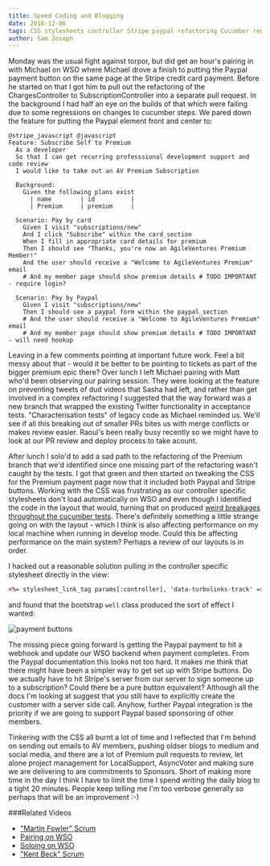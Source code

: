 ```yaml
---
title: Speed Coding and Blogging
date: 2016-12-06
tags: CSS stylesheets controller Stripe paypal refactoring Cucumber regression characterisation legacy Twitter YouTube
author: Sam Joseph
---
```


Monday was the usual fight against torpor, but did get an hour's pairing in with Michael on WSO where Michael drove a finish to putting the Paypal payment button on the same page at the Stripe credit card payment.  Before he started on that I got him to pull out the refactoring of the ChargesController to SubscriptionController into a separate pull request.  In the background I had half an eye on the builds of that which were failing due to some regressions on changes to cucumber steps.  We pared down the feature for putting the Paypal element front and center to:

```gherkin
@stripe_javascript @javascript
Feature: Subscribe Self to Premium
  As a developer
  So that I can get recurring professsional development support and code review
  I would like to take out an AV Premium Subscription

  Background:
    Given the following plans exist
      | name        | id          |
      | Premium     | premium     |

  Scenario: Pay by card
    Given I visit "subscriptions/new"
    And I click "Subscribe" within the card_section
    When I fill in appropriate card details for premium
    Then I should see "Thanks, you're now an AgileVentures Premium Member!"
    And the user should receive a "Welcome to AgileVentures Premium" email
    # And my member page should show premium details # TODO IMPORTANT - require login?

  Scenario: Pay by Paypal
    Given I visit "subscriptions/new"
    Then I should see a paypal form within the paypal_section
    # And the user should receive a "Welcome to AgileVentures Premium" email
    # And my member page should show premium details # TODO IMPORTANT - will need hookup
```

Leaving in a few comments pointing at important future work.  Feel a bit messy about that - would it be better to be pointing to tickets as part of the bigger premium epic there?  Over lunch I left Michael pairing with Matt who'd been observing our pairing session.  They were looking at the feature on preventing tweets of dud videos that Sasha had left, and rather than get involved in a complex refactoring I suggested that the way forward was a new branch that wrapped the existing Twitter functionality in acceptance tests.  "Characterisation tests" of legacy code as Michael reminded us.  We'll see if all this breaking out of smaller PRs bites us with merge conflicts or makes review easier.  Raoul's been really busy recently so we might have to look at our PR review and deploy process to take acount.

After lunch I solo'd to add a sad path to the refactoring of the Premium branch that we'd identified since one missing part of the refactoring wasn't caught by the tests.  I got that green and then started on tweaking the CSS for the Premium payment page now that it included both Paypal and Stripe buttons.  Working with the CSS was frustrating as our controller specific stylesheets don't load automatically on WSO and even though I identified the code in the layout that would, turning that on produced [weird breakages throughout the cucumber tests](https://github.com/AgileVentures/WebsiteOne/issues/1445).  There's definitely something a little strange going on with the layout - which I think is also affecting performance on my local machine when running in develop mode.  Could this be affecting performance on the main system?  Perhaps a review of our layouts is in order.

I hacked out a reasonable solution pulling in the controller specific stylesheet directly in the view:

```html
<%= stylesheet_link_tag params[:controller], 'data-turbolinks-track' => true  %>
```

and found that the bootstrap `well` class produced the sort of effect I wanted:

![payment buttons](https://www.dropbox.com/s/eelk7vro2owibuv/Screenshot%202016-12-06%2009.40.56.png?dl=1)

The missing piece going forward is getting the Paypal payment to hit a webhook and update our WSO backend when payment completes.  From the Paypal documentation this looks not too hard.  It makes me think that there might have been a simpler way to get set up with Stripe buttons.  Do we actually have to hit Stripe's server from our server to sign someone up to a subscription?  Could there be a pure button equivalent?  Although all the docs I'm looking at suggest that you still have to explicitly create the customer with a server side call.  Anyhow, further Paypal integration is the priority if we are going to support Paypal based sponsoring of other members.

Tinkering with the CSS all burnt a lot of time and I reflected that I'm behind on sending out emails to AV members, pushing oldser blogs to medium and social media, and there are a lot of Premium pull requests to review, let alone project management for LocalSupport, AsyncVoter and making sure we are delivering to are commitments to Sponsors.  Short of making more time in the day I think I have to limit the time I spend writing the daily blog to a tight 20 minutes.  People keep telling me I'm too verbose generally so perhaps that will be an improvement :-)

###Related Videos

* ["Martin Fowler" Scrum](https://youtu.be/KqT5XWirMRg)
* [Pairing on WSO](https://www.youtube.com/watch?v=y7bHXz0kCQA)
* [Soloing on WSO](https://www.youtube.com/watch?v=EOlcarJgn8s)
* ["Kent Beck" Scrum](https://www.youtube.com/watch?v=RQc_9isrGJY)




